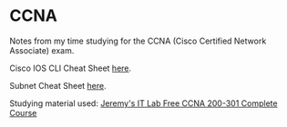 # CCNA

Notes from my time studying for the CCNA (Cisco Certified Network Associate) exam.

Cisco IOS CLI Cheat Sheet [here](https://github.com/r7perezyera/Cisco-IOS-Command-CheatSheets/blob/master/router_commands.md).

Subnet Cheat Sheet [here](https://dnsmadeeasy.com/support/subnet).

Studying material used:
[Jeremy's IT Lab Free CCNA 200-301 Complete Course](https://www.youtube.com/watch?v=H8W9oMNSuwo&list=PLxbwE86jKRgMpuZuLBivzlM8s2Dk5lXBQ&pp=iAQB)
